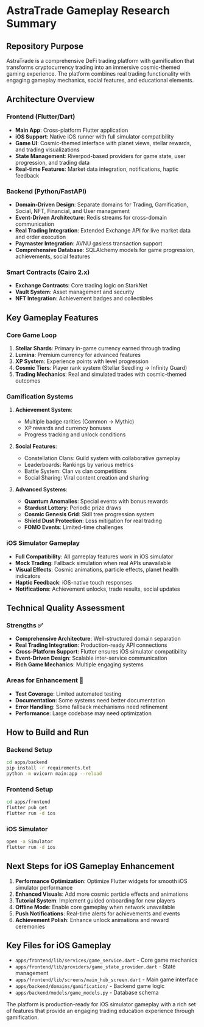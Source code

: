 # AstraTrade Gameplay Research Summary

## Repository Purpose
AstraTrade is a comprehensive DeFi trading platform with gamification that transforms cryptocurrency trading into an immersive cosmic-themed gaming experience. The platform combines real trading functionality with engaging gameplay mechanics, social features, and educational elements.

## Architecture Overview

### Frontend (Flutter/Dart)
- **Main App**: Cross-platform Flutter application
- **iOS Support**: Native iOS runner with full simulator compatibility
- **Game UI**: Cosmic-themed interface with planet views, stellar rewards, and trading visualizations
- **State Management**: Riverpod-based providers for game state, user progression, and trading data
- **Real-time Features**: Market data integration, notifications, haptic feedback

### Backend (Python/FastAPI)
- **Domain-Driven Design**: Separate domains for Trading, Gamification, Social, NFT, Financial, and User management
- **Event-Driven Architecture**: Redis streams for cross-domain communication
- **Real Trading Integration**: Extended Exchange API for live market data and order execution
- **Paymaster Integration**: AVNU gasless transaction support
- **Comprehensive Database**: SQLAlchemy models for game progression, achievements, social features

### Smart Contracts (Cairo 2.x)
- **Exchange Contracts**: Core trading logic on StarkNet
- **Vault System**: Asset management and security
- **NFT Integration**: Achievement badges and collectibles

## Key Gameplay Features

### Core Game Loop
1. **Stellar Shards**: Primary in-game currency earned through trading
2. **Lumina**: Premium currency for advanced features
3. **XP System**: Experience points with level progression
4. **Cosmic Tiers**: Player rank system (Stellar Seedling → Infinity Guard)
5. **Trading Mechanics**: Real and simulated trades with cosmic-themed outcomes

### Gamification Systems
1. **Achievement System**: 
   - Multiple badge rarities (Common → Mythic)
   - XP rewards and currency bonuses
   - Progress tracking and unlock conditions

2. **Social Features**:
   - Constellation Clans: Guild system with collaborative gameplay
   - Leaderboards: Rankings by various metrics
   - Battle System: Clan vs clan competitions
   - Social Sharing: Viral content creation and sharing

3. **Advanced Systems**:
   - **Quantum Anomalies**: Special events with bonus rewards
   - **Stardust Lottery**: Periodic prize draws
   - **Cosmic Genesis Grid**: Skill tree progression system
   - **Shield Dust Protection**: Loss mitigation for real trading
   - **FOMO Events**: Limited-time challenges

### iOS Simulator Gameplay
- **Full Compatibility**: All gameplay features work in iOS simulator
- **Mock Trading**: Fallback simulation when real APIs unavailable
- **Visual Effects**: Cosmic animations, particle effects, planet health indicators
- **Haptic Feedback**: iOS-native touch responses
- **Notifications**: Achievement unlocks, trade results, social updates

## Technical Quality Assessment

### Strengths ✅
- **Comprehensive Architecture**: Well-structured domain separation
- **Real Trading Integration**: Production-ready API connections
- **Cross-Platform Support**: Flutter ensures iOS simulator compatibility
- **Event-Driven Design**: Scalable inter-service communication
- **Rich Game Mechanics**: Multiple engaging systems

### Areas for Enhancement 🔧
- **Test Coverage**: Limited automated testing
- **Documentation**: Some systems need better documentation
- **Error Handling**: Some fallback mechanisms need refinement
- **Performance**: Large codebase may need optimization

## How to Build and Run

### Backend Setup
```bash
cd apps/backend
pip install -r requirements.txt
python -m uvicorn main:app --reload
```

### Frontend Setup
```bash
cd apps/frontend
flutter pub get
flutter run -d ios
```

### iOS Simulator
```bash
open -a Simulator
flutter run -d ios
```

## Next Steps for iOS Gameplay Enhancement

1. **Performance Optimization**: Optimize Flutter widgets for smooth iOS simulator performance
2. **Enhanced Visuals**: Add more cosmic particle effects and animations
3. **Tutorial System**: Implement guided onboarding for new players
4. **Offline Mode**: Enable core gameplay when network unavailable
5. **Push Notifications**: Real-time alerts for achievements and events
6. **Achievement Polish**: Enhance unlock animations and reward ceremonies

## Key Files for iOS Gameplay
- `apps/frontend/lib/services/game_service.dart` - Core game mechanics
- `apps/frontend/lib/providers/game_state_provider.dart` - State management
- `apps/frontend/lib/screens/main_hub_screen.dart` - Main game interface
- `apps/backend/domains/gamification/` - Backend game logic
- `apps/backend/models/game_models.py` - Database schema

The platform is production-ready for iOS simulator gameplay with a rich set of features that provide an engaging trading education experience through gamification.